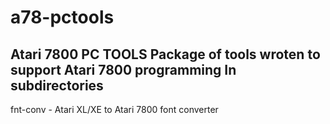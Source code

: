 # a78-pctools
Atari 7800 PC TOOLS
Package of tools wroten to support Atari 7800 programming
In subdirectories
-----------------
fnt-conv - Atari XL/XE to Atari 7800 font converter
